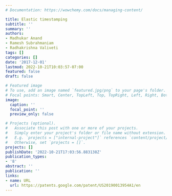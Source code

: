 ```yaml
---
# Documentation: https://wowchemy.com/docs/managing-content/

title: Elastic timestamping
subtitle: ''
summary: ''
authors:
- Madhukar Anand
- Ramesh Subrahmaniam
- Radhakrishna Valiveti
tags: []
categories: []
date: '2017-12-01'
lastmod: 2022-10-21T10:03:57-07:00
featured: false
draft: false

# Featured image
# To use, add an image named `featured.jpg/png` to your page's folder.
# Focal points: Smart, Center, TopLeft, Top, TopRight, Left, Right, BottomLeft, Bottom, BottomRight.
image:
  caption: ''
  focal_point: ''
  preview_only: false

# Projects (optional).
#   Associate this post with one or more of your projects.
#   Simply enter your project's folder or file name without extension.
#   E.g. `projects = ["internal-project"]` references `content/project/deep-learning/index.md`.
#   Otherwise, set `projects = []`.
projects: []
publishDate: '2022-10-21T17:03:56.883138Z'
publication_types:
- '8'
abstract: ''
publication: ''
links:
- name: URL
  url: https://patents.google.com/patent/US20190013954A1/en
---
```

